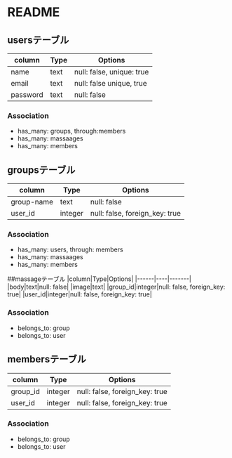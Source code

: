 # README

## usersテーブル

|column|Type|Options|
|------|----|-------|
|name|text|null: false, unique: true|
|email|text|null: false unique, true|
|password|text|null: false|

### Association
- has_many: groups, through:members
- has_many: massaages
- has_many: members


## groupsテーブル
|column|Type|Options|
|------|----|-------|
|group-name|text|null: false|
|user_id|integer|null: false, foreign_key: true|

### Association
- has_many: users, through: members
- has_many: massaages
- has_many: members

##massageテーブル
|column|Type|Options|
|------|----|-------|
|body|text|null: false|
|image|text|
|group_id|integer|null: false, foreign_key: true|
|user_id|integer|null: false, foreign_key: true|

### Association
- belongs_to: group
- belongs_to: user

## membersテーブル
|column|Type|Options|
|------|----|-------|
|group_id|integer|null: false, foreign_key: true|
|user_id|integer|null: false, foreign_key: true|

### Association
- belongs_to: group
- belongs_to: user
